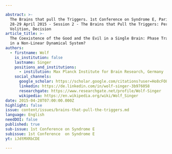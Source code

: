 ```yaml
---

abstract: >-
  The Brains that pull the Triggers. 1st Conference on Syndrome E, Paris IAS,
  28-29 April 2015 - Session 2 - The Brains that Pull the Triggers: Perception,
  Volition, Decision
article_title: >-
  The Coexistence of the Good and the Evil in a Single Brain: Phase Transitions
  in a Non-Linear Dynamical System?
authors:
  - firstname: Wolf
    is_institution: false
    lastname: Singer
    positions_and_institutions:
      - institution: Max Planck Institute for Brain Research, Germany
    social_channels:
      google_scholar: https://scholar.google.com/citations?user=Ho8cFO8AAAAJ&hl=en
      linkedin: https://de.linkedin.com/in/wolf-singer-3b976058
      researchgate: https://www.researchgate.net/profile/Wolf-Singer
      wikipedia: https://en.wikipedia.org/wiki/Wolf_Singer
date: 2015-04-28T07:00:00.000Z
highlight: false
issue: content/issues/brains-that-pull-the-triggers.md
language: English
needDOI: false
published: true
sub-issue: 1st Conference on Syndrome E
subissue: 1st Conference  on Syndrome E
yt: iJdtMXRbCDE

---
```



<Youtube yt="iJdtMXRbCDE" caption="The Coexistence of the Good and the Evil in a Single Brain: Phase Transitions in a Non-Linear Dynamical System?"></Youtube>